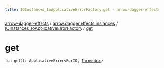 ```yaml
---
title: IOInstances_IoApplicativeErrorFactory.get - arrow-dagger-effects
---
```


[arrow-dagger-effects](../../index.html) / [arrow.dagger.effects.instances](../index.html) / [IOInstances_IoApplicativeErrorFactory](index.html) / [get](./get.html)

# get

`fun get(): ApplicativeError<ForIO, `[`Throwable`](https://kotlinlang.org/api/latest/jvm/stdlib/kotlin/-throwable/index.html)`>`